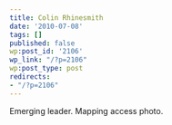 ```yaml
---
title: Colin Rhinesmith
date: '2010-07-08'
tags: []
published: false
wp:post_id: '2106'
wp_link: "/?p=2106"
wp:post_type: post
redirects:
- "/?p=2106"
---
```


Emerging leader. Mapping access photo.
